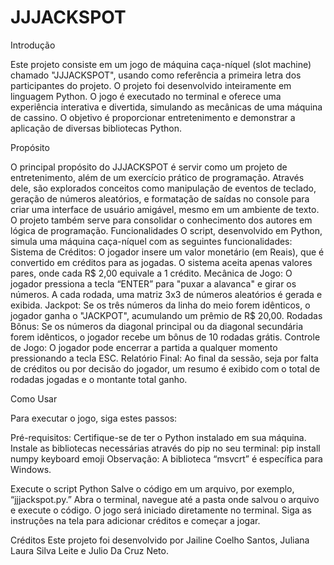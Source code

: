 # JJJACKSPOT

Introdução

Este projeto consiste em um jogo de máquina caça-níquel (slot machine) chamado "JJJACKSPOT", usando como referência a primeira letra dos participantes do projeto.
O projeto foi desenvolvido inteiramente em linguagem Python. O jogo é executado no terminal e oferece uma experiência interativa e divertida, simulando as mecânicas de uma máquina de cassino. O objetivo é proporcionar entretenimento e demonstrar a aplicação de diversas bibliotecas Python.

Propósito

O principal propósito do JJJACKSPOT é servir como um projeto de entretenimento, além de um exercício prático de programação. Através dele, são explorados conceitos como manipulação de eventos de teclado, geração de números aleatórios, e formatação de saídas no console para criar uma interface de usuário amigável, mesmo em um ambiente de texto. O projeto também serve para consolidar o conhecimento dos autores em lógica de programação.
Funcionalidades
O script, desenvolvido em Python, simula uma máquina caça-níquel com as seguintes funcionalidades:
Sistema de Créditos: O jogador insere um valor monetário (em Reais), que é convertido em créditos para as jogadas. O sistema aceita apenas valores pares, onde cada R$ 2,00 equivale a 1 crédito.
Mecânica de Jogo: O jogador pressiona a tecla “ENTER” para "puxar a alavanca" e girar os números. A cada rodada, uma matriz 3x3 de números aleatórios é gerada e exibida.
Jackpot: Se os três números da linha do meio forem idênticos, o jogador ganha o "JACKPOT", acumulando um prêmio de R$ 20,00.
Rodadas Bônus: Se os números da diagonal principal ou da diagonal secundária forem idênticos, o jogador recebe um bônus de 10 rodadas grátis.
Controle de Jogo: O jogador pode encerrar a partida a qualquer momento pressionando a tecla ESC.
Relatório Final: Ao final da sessão, seja por falta de créditos ou por decisão do jogador, um resumo é exibido com o total de rodadas jogadas e o montante total ganho.

Como Usar

Para executar o jogo, siga estes passos:

Pré-requisitos:
Certifique-se de ter o Python instalado em sua máquina.
Instale as bibliotecas necessárias através do pip no seu terminal:
pip install numpy keyboard emoji
Observação: A biblioteca “msvcrt” é específica para Windows.

Execute o script Python
Salve o código em um arquivo, por exemplo, “jjjackspot.py.”
Abra o terminal, navegue até a pasta onde salvou o arquivo e execute o código.
O jogo será iniciado diretamente no terminal. Siga as instruções na tela para adicionar créditos e começar a jogar.

Créditos
Este projeto foi desenvolvido por Jailine Coelho Santos, Juliana Laura Silva Leite e Julio Da Cruz Neto.
